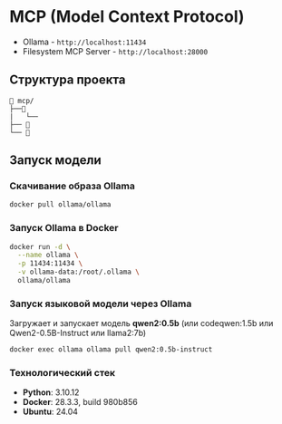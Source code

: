 # MCP (Model Context Protocol)

- Ollama - `http://localhost:11434`
- Filesystem MCP Server - `http://localhost:28000`

## Структура проекта
```
📁 mcp/
├──📁  
|   └── 
├── 📝 
└── 📝 
```

## Запуск модели
### Скачивание образа Ollama
```bash
docker pull ollama/ollama
```

### Запуск Ollama в Docker
```bash
docker run -d \
  --name ollama \
  -p 11434:11434 \
  -v ollama-data:/root/.ollama \
  ollama/ollama
```

### Запуск языковой модели через Ollama
Загружает и запускает модель **qwen2:0.5b** (или codeqwen:1.5b или Qwen2-0.5B-Instruct или llama2:7b)
```bash
docker exec ollama ollama pull qwen2:0.5b-instruct
```

### Технологический стек
- **Python**: 3.10.12
- **Docker**: 28.3.3, build 980b856
- **Ubuntu**: 24.04